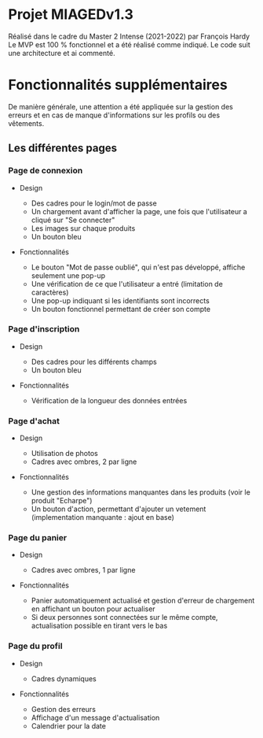 # Projet MIAGEDv1.3

Réalisé dans le cadre du Master 2 Intense (2021-2022) par François Hardy
Le MVP est 100 % fonctionnel et a été réalisé comme indiqué.
Le code suit une architecture et ai commenté.

# Fonctionnalités supplémentaires

De manière générale, une attention a été appliquée sur la gestion des erreurs et en cas de manque d'informations sur les profils ou des vêtements.

## Les différentes pages

### Page de connexion

- Design
    - Des cadres pour le login/mot de passe
    - Un chargement avant d'afficher la page, une fois que l'utilisateur a cliqué sur "Se connecter"
    - Les images sur chaque produits
    - Un bouton bleu

- Fonctionnalités
    - Le bouton "Mot de passe oublié", qui n'est pas développé, affiche seulement une pop-up
    - Une vérification de ce que l'utilisateur a entré (limitation de caractères)
    - Une pop-up indiquant si les identifiants sont incorrects
    - Un bouton fonctionnel permettant de créer son compte

### Page d'inscription

- Design
    - Des cadres pour les différents champs
    - Un bouton bleu
  
- Fonctionnalités
    - Vérification de la longueur des données entrées

### Page d'achat

- Design
    - Utilisation de photos
    - Cadres avec ombres, 2 par ligne
  
- Fonctionnalités
    - Une gestion des informations manquantes dans les produits (voir le produit "Echarpe")
    - Un bouton d'action, permettant d'ajouter un vetement (implementation manquante : ajout en base)

### Page du panier

- Design
  - Cadres avec ombres, 1 par ligne
  
- Fonctionnalités
  - Panier automatiquement actualisé et gestion d'erreur de chargement en affichant un bouton pour actualiser
  - Si deux personnes sont connectées sur le même compte, actualisation possible en tirant vers le bas

### Page du profil

- Design
  - Cadres dynamiques
  
- Fonctionnalités
  - Gestion des erreurs
  - Affichage d'un message d'actualisation
  - Calendrier pour la date